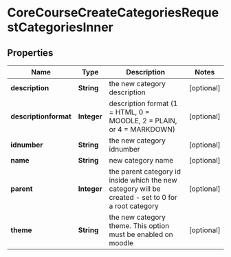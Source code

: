 

# CoreCourseCreateCategoriesRequestCategoriesInner


## Properties

| Name | Type | Description | Notes |
|------------ | ------------- | ------------- | -------------|
|**description** | **String** | the new category description |  [optional] |
|**descriptionformat** | **Integer** | description format (1 &#x3D; HTML, 0 &#x3D; MOODLE, 2 &#x3D; PLAIN, or 4 &#x3D; MARKDOWN) |  [optional] |
|**idnumber** | **String** | the new category idnumber |  [optional] |
|**name** | **String** | new category name |  [optional] |
|**parent** | **Integer** | the parent category id inside which the new category will be created                                          - set to 0 for a root category |  [optional] |
|**theme** | **String** | the new category theme. This option must be enabled on moodle |  [optional] |



